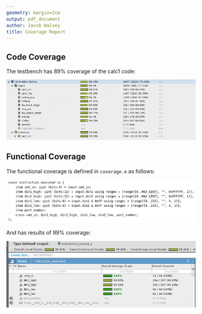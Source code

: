 ```yaml
---
geometry: margin=2cm
output: pdf_document
author: Jacob Halsey
title: Coverage Report
---
```


## Code Coverage

The testbench has 89% coverage of the calc1 code:

![](./code_coverage.png)

## Functional Coverage

The functional coverage is defined in `coverage.e` as follows:

![](./functional_coverage_definition.png)

And has results of 99% coverage:

![](./functional_coverage.png)
